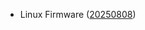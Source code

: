 - Linux Firmware ([20250808](https://git.kernel.org/pub/scm/linux/kernel/git/firmware/linux-firmware.git/tag/?h=20250808))
